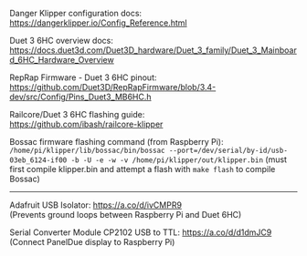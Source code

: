 Danger Klipper configuration docs:   
https://dangerklipper.io/Config_Reference.html

Duet 3 6HC overview docs:   
https://docs.duet3d.com/Duet3D_hardware/Duet_3_family/Duet_3_Mainboard_6HC_Hardware_Overview

RepRap Firmware - Duet 3 6HC pinout:   
https://github.com/Duet3D/RepRapFirmware/blob/3.4-dev/src/Config/Pins_Duet3_MB6HC.h

Railcore/Duet 3 6HC flashing guide:   
https://github.com/ibash/railcore-klipper

Bossac firmware flashing command (from Raspberry Pi):   
```/home/pi/klipper/lib/bossac/bin/bossac --port=/dev/serial/by-id/usb-03eb_6124-if00 -b -U -e -w -v /home/pi/klipper/out/klipper.bin```
(must first compile klipper.bin and attempt a flash with ```make flash``` to compile Bossac)

-----------

Adafruit USB Isolator: https://a.co/d/ivCMPR9   
(Prevents ground loops between Raspberry Pi and Duet 6HC)

Serial Converter Module CP2102 USB to TTL: https://a.co/d/d1dmJC9   
(Connect PanelDue display to Raspberry Pi)
